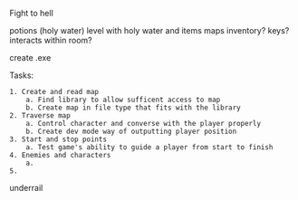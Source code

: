 Fight to hell

potions (holy water)
level with holy water and items
maps
inventory?
keys?
interacts within room?

create .exe 

Tasks:

	1. Create and read map
		a. Find library to allow sufficent access to map
		b. Create map in file type that fits with the library
	2. Traverse map
		a. Control character and converse with the player properly 
		b. Create dev mode way of outputting player position
	3. Start and stop points
		a. Test game's ability to guide a player from start to finish
	4. Enemies and characters
		a.
	5. 

underrail
